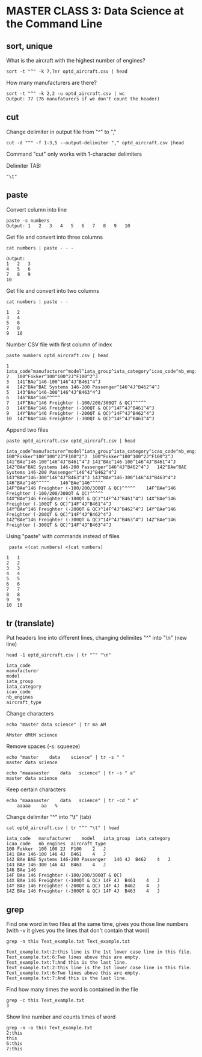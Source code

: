 # MASTER CLASS 3: Data Science at the Command Line

## sort, unique
	
What is the aircraft with the highest number of engines?

	sort -t "^" -k 7,7nr optd_aircraft.csv | head

How many manufacturers are there?

	sort -t "^" -k 2,2 -u optd_aircraft.csv | wc
	Output: 77 (76 manufaturers if we don't count the header)

## cut

Change delimiter in output file from "^" to ","

	cut -d "^" -f 1-3,5 --output-delimiter "," optd_aircraft.csv |head

Command "cut" only works with 1-character delimiters

Delimiter TAB:

	"\t"

## paste

Convert column into line

	paste -s numbers            
	Output: 1	2	3	4	5	6	7	8	9	10

Get file and convert into three columns

	cat numbers | paste - - -
	
	Output:
	1	2	3
	4	5	6
	7	8	9
	10		

Get file and convert into two columns

	cat numbers | paste - -  

	1	2
	3	4
	5	6
	7	8
	9	10

Number CSV file with first column of index

	paste numbers optd_aircraft.csv | head

	1	iata_code^manufacturer^model^iata_group^iata_category^icao_code^nb_engines^aircraft_type
	2	100^Fokker^100^100^2J^F100^2^J
	3	141^BAe^146-100^146^4J^B461^4^J
	4	142^BAe^BAE Systems 146-200 Passenger^146^4J^B462^4^J
	5	143^BAe^146-300^146^4J^B463^4^J
	6	146^BAe^146^^^^^
	7	14F^BAe^146 Freighter (-100/200/300QT & QC)^^^^^
	8	14X^BAe^146 Freighter (-100QT & QC)^14F^4J^B461^4^J
	9	14Y^BAe^146 Freighter (-200QT & QC)^14F^4J^B462^4^J
	10	14Z^BAe^146 Freighter (-300QT & QC)^14F^4J^B463^4^J	

Append two files

	paste optd_aircraft.csv optd_aircraft.csv | head

	iata_code^manufacturer^model^iata_group^iata_category^icao_code^nb_engines^aircraft_typiata_code^manufacturer^model^iata_group^iata_category^icao_code^nb_engines^aircraft_type
	100^Fokker^100^100^2J^F100^2^J	100^Fokker^100^100^2J^F100^2^J
	141^BAe^146-100^146^4J^B461^4^J	141^BAe^146-100^146^4J^B461^4^J
	142^BAe^BAE Systems 146-200 Passenger^146^4J^B462^4^J	142^BAe^BAE Systems 146-200 Passenger^146^4J^B462^4^J
	143^BAe^146-300^146^4J^B463^4^J	143^BAe^146-300^146^4J^B463^4^J
	146^BAe^146^^^^^	146^BAe^146^^^^^
	14F^BAe^146 Freighter (-100/200/300QT & QC)^^^^^	14F^BAe^146 Freighter (-100/200/300QT & QC)^^^^^
	14X^BAe^146 Freighter (-100QT & QC)^14F^4J^B461^4^J	14X^BAe^146 Freighter (-100QT & QC)^14F^4J^B461^4^J
	14Y^BAe^146 Freighter (-200QT & QC)^14F^4J^B462^4^J	14Y^BAe^146 Freighter (-200QT & QC)^14F^4J^B462^4^J
	14Z^BAe^146 Freighter (-300QT & QC)^14F^4J^B463^4^J	14Z^BAe^146 Freighter (-300QT & QC)^14F^4J^B463^4^J

Using "paste" with commands instead of files

	 paste <(cat numbers) <(cat numbers)

	1	1
	2	2
	3	3
	4	4
	5	5
	6	6
	7	7
	8	8
	9	9
	10	10

## tr (translate)

Put headers line into different lines, changing delimites "^" into "\n" (new line)

	head -1 optd_aircraft.csv | tr "^" "\n"

	iata_code
	manufacturer
	model
	iata_group
	iata_category
	icao_code
	nb_engines
	aircraft_type

Change characters

	echo "master data science" | tr ma AM

	AMster dMtM science

Remove spaces (-s: squeeze)

	echo "master    data    science" | tr -s " "
	master data science

	echo "maaaaaster    data   science" | tr -s " a"
	master data science

Keep certain characters

	echo "maaaaaster    data   science" | tr -cd " a"
        aaaaa    aa   %

Change delimiter "^" into "\t" (tab)

	cat optd_aircraft.csv | tr "^" "\t" | head 

	iata_code	manufacturer	model	iata_group	iata_category	icao_code	nb_engines	aircraft_type
	100	Fokker	100	100	2J	F100	2	J
	141	BAe	146-100	146	4J	B461	4	J
	142	BAe	BAE Systems 146-200 Passenger	146	4J	B462	4	J
	143	BAe	146-300	146	4J	B463	4	J
	146	BAe	146					
	14F	BAe	146 Freighter (-100/200/300QT & QC)					
	14X	BAe	146 Freighter (-100QT & QC)	14F	4J	B461	4	J
	14Y	BAe	146 Freighter (-200QT & QC)	14F	4J	B462	4	J
	14Z	BAe	146 Freighter (-300QT & QC)	14F	4J	B463	4	J

## grep

Find one word in two files at the same time, gives you those line numbers (with -v it gives you the lines that don't contain that word)

	grep -n this Text_example.txt Text_example.txt

	Text_example.txt:2:this line is the 1st lower case line in this file.
	Text_example.txt:6:Two lines above this are empty.
	Text_example.txt:7:And this is the last line.
	Text_example.txt:2:this line is the 1st lower case line in this file.
	Text_example.txt:6:Two lines above this are empty.
	Text_example.txt:7:And this is the last line.

Find how many times the word is contained in the file

	grep -c this Text_example.txt
	3

Show line number and counts times of word

	grep -n -o this Text_example.txt
	2:this
	this
	6:this
	7:this

